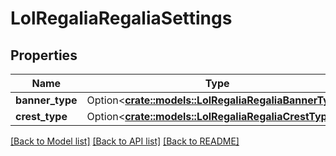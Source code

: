 # LolRegaliaRegaliaSettings

## Properties

Name | Type | Description | Notes
------------ | ------------- | ------------- | -------------
**banner_type** | Option<[**crate::models::LolRegaliaRegaliaBannerType**](LolRegaliaRegaliaBannerType.md)> |  | [optional]
**crest_type** | Option<[**crate::models::LolRegaliaRegaliaCrestType**](LolRegaliaRegaliaCrestType.md)> |  | [optional]

[[Back to Model list]](../README.md#documentation-for-models) [[Back to API list]](../README.md#documentation-for-api-endpoints) [[Back to README]](../README.md)


